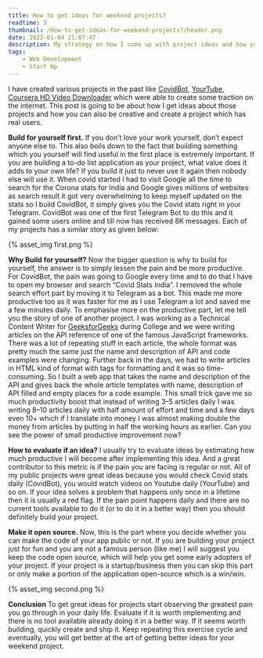 ```yaml
---
title: How to get ideas for weekend projects?
readtime: 3
thumbnail: /How-to-get-ideas-for-weekend-projects?/header.png
date: 2022-01-04 21:07:47
description: My strategy on how I come up with project ideas and how you can too.
tags:
    - Web Development
    - Start Up
---
```


I have created various projects in the past like [<u>CovidBot</u>](https://github.com/Tele-Bots/CovidBot), [<u>YourTube</u>](https://github.com/gurrrung/YourTube), [<u>Coursera HD Video Downloader</u>](https://bit.ly/getCHVD) which were able to create some traction on the internet. This post is going to be about how I get ideas about those projects and how you can also be creative and create a project which has real users.

**Build for yourself first.** If you don’t love your work yourself, don’t expect anyone else to. This also boils down to the fact that building something which you yourself will find useful in the first place is extremely important. If you are building a to-do list application as your project, what value does it adds to your own life? If you build it just to never use it again then nobody else will use it. When covid started I had to visit Google all the time to search for the Corona stats for India and Google gives millions of websites as search result it got very overwhelming to keep myself updated on the stats so I build CovidBot, it simply gives you the Covid stats right in your Telegram. CovidBot was one of the first Telegram Bot to do this and it gained some users online and till now has received 8K messages. Each of my projects has a similar story as given below:

{% asset_img first.png %}

**Why Build for yourself?** Now the bigger question is why to build for yourself, the answer is to simply lessen the pain and be more productive. For CovidBot, the pain was going to Google every time and to do that I have to open my browser and search “Covid Stats India”. I removed the whole search effort part by moving it to Telegram as a bot. This made me more productive too as it was faster for me as I use Telegram a lot and saved me a few minutes daily. To emphasise more on the productive part, let me tell you the story of one of another project. I was working as a Technical Content Writer for [<u>GeeksforGeeks</u>](https://www.geeksforgeeks.org/) during College and we were writing articles on the API reference of one of the famous JavaScript frameworks. There was a lot of repeating stuff in each article, the whole format was pretty much the same just the name and description of API and code examples were changing. Further back in the days, we had to write articles in HTML kind of format with tags for formatting and it was so time-consuming. So I built a web app that takes the name and description of the API and gives back the whole article templates with name, description of API filled and empty places for a code example. This small trick gave me so much productivity boost that instead of writing 3–5 articles daily I was writing 8–10 articles daily with half amount of effort and time and a few days even 10+ which if I translate into money I was almost making double the money from articles by putting in half the working hours as earlier. Can you see the power of small productive improvement now?

**How to evaluate if an idea?** I usually try to evaluate ideas by estimating how much productive I will become after implementing this idea. And a great contributor to this metric is if the pain you are facing is regular or not. All of my public projects were great ideas because you would check Covid stats daily (CovidBot), you would watch videos on Youtube daily (YourTube) and so on. If your idea solves a problem that happens only once in a lifetime then it is usually a red flag. If the pain point happens daily and there are no current tools available to do it (or to do it in a better way) then you should definitely build your project.

**Make it open source.** Now, this is the part where you decide whether you can make the code of your app public or not. If you are building your project just for fun and you are not a famous person (like me) I will suggest you keep the code open source, which will help you get some early adopters of your project. If your project is a startup/business then you can skip this part or only make a portion of the application open-source which is a win/win.

{% asset_img second.png %}

**Conclusion** To get great ideas for projects start observing the greatest pain you go through in your daily life. Evaluate if it is worth implementing and there is no tool available already doing it in a better way. If it seems worth building, quickly create and ship it. Keep repeating this exercise cycle and eventually, you will get better at the art of getting better ideas for your weekend project.
